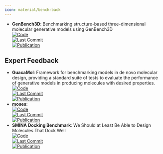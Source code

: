 ```yaml
---
icon: material/bench-back
---
```


- **GenBench3D**: Benchmarking structure-based three-dimensional molecular generative models using GenBench3D  
	[![Code](https://img.shields.io/github/stars/bbaillif/genbench3d?style=for-the-badge&logo=github)](https://github.com/bbaillif/genbench3d)  
	[![Last Commit](https://img.shields.io/github/last-commit/bbaillif/genbench3d?style=for-the-badge&logo=github)](https://github.com/bbaillif/genbench3d)  
	[![Publication](https://img.shields.io/badge/Publication-Citations:0-blue?style=for-the-badge&logo=bookstack)](https://doi.org/10.48550/arXiv.2407.04424)  

## **Expert Feedback**
- **GuacaMol**: Framework for benchmarking models in de novo molecular design, providing a standard suite of tests to evaluate the performance of generative models in producing molecules with desired properties.  
	[![Code](https://img.shields.io/github/stars/BenevolentAI/guacamol?style=for-the-badge&logo=github)](https://github.com/BenevolentAI/guacamol)  
	[![Last Commit](https://img.shields.io/github/last-commit/BenevolentAI/guacamol?style=for-the-badge&logo=github)](https://github.com/BenevolentAI/guacamol)  
	[![Publication](https://img.shields.io/badge/Publication-Citations:427-blue?style=for-the-badge&logo=bookstack)](https://doi.org/10.1021/acs.jcim.8b00839)  
- **moses**:   
	[![Code](https://img.shields.io/github/stars/molecularsets/moses?style=for-the-badge&logo=github)](https://github.com/molecularsets/moses)  
	[![Last Commit](https://img.shields.io/github/last-commit/molecularsets/moses?style=for-the-badge&logo=github)](https://github.com/molecularsets/moses)  
	[![Publication](https://img.shields.io/badge/Publication-Citations:327-blue?style=for-the-badge&logo=bookstack)](https://doi.org/10.3389/fphar.2020.565644)  
- **SMINA Docking Benchmark**: We Should at Least Be Able to Design Molecules That Dock Well  
	[![Code](https://img.shields.io/github/stars/cieplinski-tobiasz/smina-docking-benchmark?style=for-the-badge&logo=github)](https://github.com/cieplinski-tobiasz/smina-docking-benchmark)  
	[![Last Commit](https://img.shields.io/github/last-commit/cieplinski-tobiasz/smina-docking-benchmark?style=for-the-badge&logo=github)](https://github.com/cieplinski-tobiasz/smina-docking-benchmark)  
	[![Publication](https://img.shields.io/badge/Publication-Citations:14-blue?style=for-the-badge&logo=bookstack)](https://doi.org/10.1021/acs.jcim.2c01355)  
